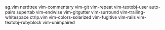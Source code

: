 ag.vim
nerdtree
vim-commentary
vim-git
vim-repeat
vim-textobj-user
auto-pairs
supertab
vim-endwise
vim-gitgutter
vim-surround
vim-trailing-whitespace
ctrlp.vim
vim-colors-solarized
vim-fugitive
vim-rails
vim-textobj-rubyblock
vim-unimpaired
